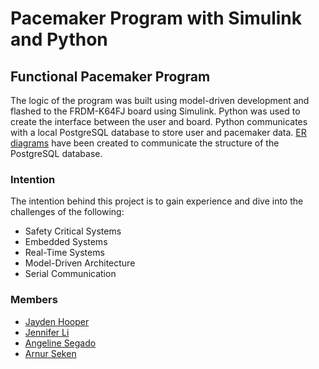 # Pacemaker Program with Simulink and Python

## Functional Pacemaker Program
The logic of the program was built using model-driven development and flashed to the FRDM-K64FJ board using Simulink. Python was used to create the interface between the user and board. Python communicates with a local PostgreSQL database to store user and pacemaker data. [ER diagrams](https://github.com/jennifer-hy-li/pacemakerProject/blob/main/database/Autogenerated_Diagram.png) have been created to communicate the structure of the PostgreSQL database.

### Intention
The intention behind this project is to gain experience and dive into the challenges of the following:
- Safety Critical Systems
- Embedded Systems
- Real-Time Systems
- Model-Driven Architecture
- Serial Communication

### Members 
- [Jayden Hooper](https://github.com/jaydenhooper)
- [Jennifer Li](https://github.com/jennifer-hy-li)
- [Angeline Segado](https://github.com/a-segado)
- [Arnur Seken](https://github.com/Arunima03)
